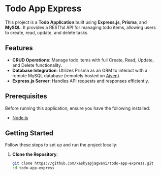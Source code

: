 # Todo App Express

This project is a **Todo Application** built using **Express.js**, **Prisma**, and **MySQL**. It provides a RESTful API for managing todo items, allowing users to create, read, update, and delete tasks.

## Features

- **CRUD Operations**: Manage todo items with full Create, Read, Update, and Delete functionality.
- **Database Integration**: Utilizes Prisma as an ORM to interact with a remote MySQL database (remotely hosted on [Aiven](https://aiven.io/)).
- **Express.js Server**: Handles API requests and responses efficiently.

## Prerequisites

Before running this application, ensure you have the following installed:

- [Node.js](https://nodejs.org/)

## Getting Started

Follow these steps to set up and run the project locally:

1. **Clone the Repository**:

   ```bash
   git clone https://github.com/kashyapjagwani/todo-app-express.git
   cd todo-app-express
